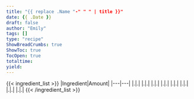 ```yaml
---
title: "{{ replace .Name "-" " " | title }}"
date: {{ .Date }}
draft: false
author: "Emily"
tags: []
type: "recipe"
ShowBreadCrumbs: true
ShowToc: true
TocOpen: true
totaltime:
yield:
---
```


{{< ingredient_list >}}
|Ingredient|Amount|
|---|---|
|.|.|
|.|.|
|.|.|
|.|.|
|.|.|
|.|.|
|.|.|
|.|.|
{{< /ingredient_list >}}